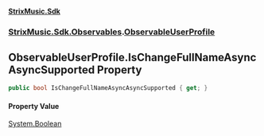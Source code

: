 #### [StrixMusic.Sdk](./index.md 'index')
### [StrixMusic.Sdk.Observables](./StrixMusic-Sdk-Observables.md 'StrixMusic.Sdk.Observables').[ObservableUserProfile](./StrixMusic-Sdk-Observables-ObservableUserProfile.md 'StrixMusic.Sdk.Observables.ObservableUserProfile')
## ObservableUserProfile.IsChangeFullNameAsyncAsyncSupported Property
```csharp
public bool IsChangeFullNameAsyncAsyncSupported { get; }
```
#### Property Value
[System.Boolean](https://docs.microsoft.com/en-us/dotnet/api/System.Boolean 'System.Boolean')  
